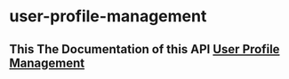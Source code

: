 # user-profile-management

## This The Documentation of this API [User Profile Management](https://documenter.getpostman.com/view/17480705/UUy68QwK)
